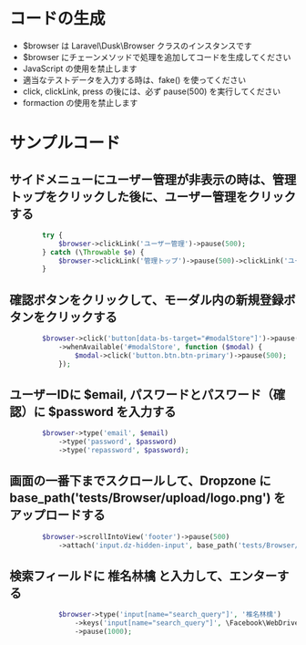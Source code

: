 # コードの生成
- $browser は Laravel\Dusk\Browser クラスのインスタンスです
- $browser にチェーンメソッドで処理を追加してコードを生成してください
- JavaScript の使用を禁止します
- 適当なテストデータを入力する時は、fake() を使ってください
- click, clickLink, press の後には、必ず pause(500) を実行してください
- formaction の使用を禁止します

# サンプルコード
## サイドメニューにユーザー管理が非表示の時は、管理トップをクリックした後に、ユーザー管理をクリックする
```php
        try {
            $browser->clickLink('ユーザー管理')->pause(500);
        } catch (\Throwable $e) {
            $browser->clickLink('管理トップ')->pause(500)->clickLink('ユーザー管理')->pause(500);
        }
```

## 確認ボタンをクリックして、モーダル内の新規登録ボタンをクリックする
```php
        $browser->click('button[data-bs-target="#modalStore"]')->pause(500)
            ->whenAvailable('#modalStore', function ($modal) {
                $modal->click('button.btn.btn-primary')->pause(500);
            });
```

## ユーザーIDに $email, パスワードとパスワード（確認）に $password を入力する
```php
        $browser->type('email', $email)
            ->type('password', $password)
            ->type('repassword', $password);
```

## 画面の一番下までスクロールして、Dropzone に base_path('tests/Browser/upload/logo.png') をアップロードする
```php
        $browser->scrollIntoView('footer')->pause(500)
            ->attach('input.dz-hidden-input', base_path('tests/Browser/upload/logo.png'));
```

## 検索フィールドに 椎名林檎 と入力して、エンターする
```php
            $browser->type('input[name="search_query"]', '椎名林檎')
                ->keys('input[name="search_query"]', \Facebook\WebDriver\WebDriverKeys::ENTER)
                ->pause(1000);
```
